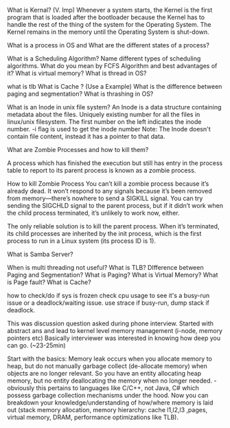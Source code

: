 What is Kernal? (V. Imp)
Whenever a system starts, the Kernel is the first program that is loaded after the bootloader because the Kernel has to handle the rest of the thing of the system for the Operating System. The Kernel remains in the memory until the Operating System is shut-down.


What is a process in OS and What are the different states of a process?



What is a Scheduling Algorithm? Name different types of scheduling algorithms.
What do you mean by FCFS Algorithm and best advantages of it?
What is virtual memory?
What is thread in OS?

what is tlb
What is Cache ? (Use a Example)
What is the difference between paging and segmentation?
What is thrashing in OS?

What is an Inode in unix file system?
An Inode is a data structure containing metadata about the files.
Uniquely existing number for all the files in linux/unix filesystem.
The first number on the left indicates the inode number. -i flag is used to get the inode number Note: The Inode doesn't contain file content, instead it has a pointer to that data.

What are Zombie Processes and how to kill them?

A process which has finished the execution but still has entry in the process table to report to its parent process is known as a zombie process.

How to kill Zombie Process
You can’t kill a zombie process because it’s already dead. It won’t respond to any signals because it’s been removed from memory—there’s nowhere to send a SIGKILL signal. You can try sending the SIGCHLD signal to the parent process, but if it didn’t work when the child process terminated, it’s unlikely to work now, either.

The only reliable solution is to kill the parent process. When it’s terminated, its child processes are inherited by the init process, which is the first process to run in a Linux system (its process ID is 1).

What is Samba Server?


When is multi threading not useful?
What is TLB?
DIfference between Paging and Segmentation?
What is Paging?
What is Virtual Memory?
What is Page fault?
What is Cache?


how to check/do if sys is frozen 
check cpu usage to see it's a busy-run issue or a deadlock/waiting issue.
use strace if busy-run, dump stack if deadlock.

This was discussion question asked during phone interview. Started with abstract ans and lead to kernel level memory management (i-node, memory pointers etc) Basically interviewer was interested in knowing how deep you can go. (~23-25min)

Start with the basics: Memory leak occurs when you allocate memory to heap, but do not manually garbage collect (de-allocate memory) when objects are no longer relevant. So you have an entity allocating heap memory, but no entity deallocating the memory when no longer needed. - obviously this pertains to languages like C/C++, not Java, C# which possess garbage collection mechanisms under the hood. Now you can breakdown your knowledge/understanding of how/where memory is laid out (stack memory allocation, memory hierarchy: cache l1,l2,l3 ,pages, virtual memory, DRAM, performance optimizations like TLB).
